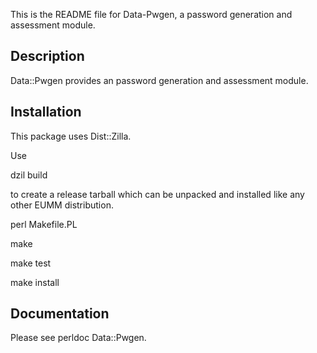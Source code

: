This is the README file for Data-Pwgen, a password generation and assessment module.

## Description

Data::Pwgen provides an password generation and assessment module.

## Installation

This package uses Dist::Zilla.

Use

dzil build

to create a release tarball which can be
unpacked and installed like any other EUMM
distribution.

perl Makefile.PL

make

make test

make install

## Documentation

Please see perldoc Data::Pwgen.